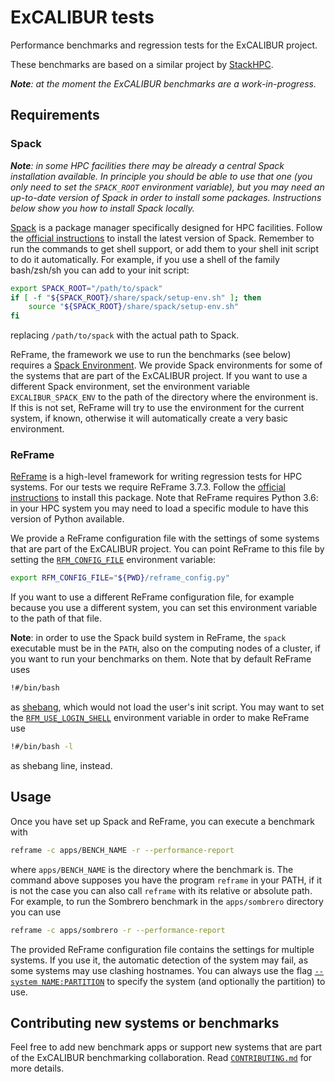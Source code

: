 # ExCALIBUR tests

Performance benchmarks and regression tests for the ExCALIBUR project.

These benchmarks are based on a similar project by
[StackHPC](https://github.com/stackhpc/hpc-tests).

_**Note**: at the moment the ExCALIBUR benchmarks are a work-in-progress._

## Requirements

### Spack

_**Note**: in some HPC facilities there may be already a central Spack
installation available.  In principle you should be able to use that one (you
only need to set the `SPACK_ROOT` environment variable), but you may need an
up-to-date version of Spack in order to install some packages.  Instructions
below show you how to install Spack locally._

[Spack](https://spack.io/) is a package manager specifically designed for HPC
facilities.  Follow the [official
instructions](https://spack.readthedocs.io/en/latest/getting_started.html) to
install the latest version of Spack.  Remember to run the commands to get shell
support, or add them to your shell init script to do it automatically.  For
example, if you use a shell of the family bash/zsh/sh you can add to your init
script:

```sh
export SPACK_ROOT="/path/to/spack"
if [ -f "${SPACK_ROOT}/share/spack/setup-env.sh" ]; then
    source "${SPACK_ROOT}/share/spack/setup-env.sh"
fi
```

replacing `/path/to/spack` with the actual path to Spack.

ReFrame, the framework we use to run the benchmarks (see below) requires a
[Spack Environment](https://spack.readthedocs.io/en/latest/environments.html).
We provide Spack environments for some of the systems that are part of the
ExCALIBUR project.  If you want to use a different Spack environment, set the
environment variable `EXCALIBUR_SPACK_ENV` to the path of the directory where
the environment is.  If this is not set, ReFrame will try to use the environment
for the current system, if known, otherwise it will automatically create a very
basic environment.

### ReFrame

[ReFrame](https://reframe-hpc.readthedocs.io/en/stable/) is a high-level
framework for writing regression tests for HPC systems.  For our tests we
require ReFrame 3.7.3.  Follow the [official
instructions](https://reframe-hpc.readthedocs.io/en/stable/started.html) to
install this package.  Note that ReFrame requires Python 3.6: in your HPC system
you may need to load a specific module to have this version of Python available.

We provide a ReFrame configuration file with the settings of some systems that
are part of the ExCALIBUR project.  You can point ReFrame to this file by
setting the
[`RFM_CONFIG_FILE`](https://reframe-hpc.readthedocs.io/en/stable/manpage.html#envvar-RFM_CONFIG_FILE)
environment variable:

```sh
export RFM_CONFIG_FILE="${PWD}/reframe_config.py"
```

If you want to use a different ReFrame configuration file, for example because
you use a different system, you can set this environment variable to the path of
that file.

**Note**: in order to use the Spack build system in ReFrame, the `spack`
executable must be in the `PATH`, also on the computing nodes of a cluster, if
you want to run your benchmarks on them.  Note that by default ReFrame uses

```sh
!#/bin/bash
```

as [shebang](https://en.wikipedia.org/wiki/Shebang_(Unix)), which would not load
the user's init script.  You may want to set the
[`RFM_USE_LOGIN_SHELL`](https://reframe-hpc.readthedocs.io/en/stable/manpage.html#envvar-RFM_USE_LOGIN_SHELL)
environment variable in order to make ReFrame use

```sh
!#/bin/bash -l
```

as shebang line, instead.

## Usage

Once you have set up Spack and ReFrame, you can execute a benchmark with

```sh
reframe -c apps/BENCH_NAME -r --performance-report
```

where `apps/BENCH_NAME` is the directory where the benchmark is.  The command
above supposes you have the program `reframe` in your PATH, if it is not the
case you can also call `reframe` with its relative or absolute path.  For
example, to run the Sombrero benchmark in the `apps/sombrero` directory you can
use

```sh
reframe -c apps/sombrero -r --performance-report
```

The provided ReFrame configuration file contains the settings for multiple
systems.  If you use it, the automatic detection of the system may fail, as some
systems may use clashing hostnames.  You can always use the flag [`--system
NAME:PARTITION`](https://reframe-hpc.readthedocs.io/en/stable/manpage.html#cmdoption-system)
to specify the system (and optionally the partition) to use.

## Contributing new systems or benchmarks

Feel free to add new benchmark apps or support new systems that are part of the
ExCALIBUR benchmarking collaboration.  Read
[`CONTRIBUTING.md`](./CONTRIBUTING.md) for more details.
